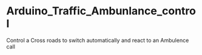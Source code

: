 # Arduino_Traffic_Ambunlance_control
Control a Cross roads to switch automatically and react to an Ambulence call
